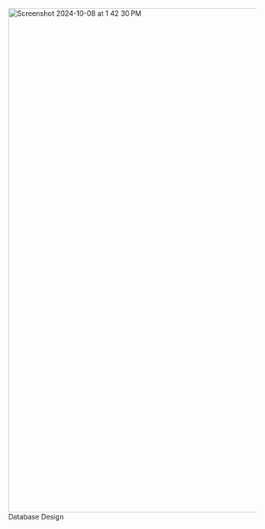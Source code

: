<img width="1022" alt="Screenshot 2024-10-08 at 1 42 30 PM" src="https://github.com/user-attachments/assets/9b1e4039-c45e-4b9d-bcef-cddd9cd464e7">
Database Design

